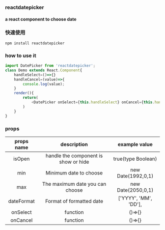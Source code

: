 ### reactdatepicker
#### a react component to choose date
### 快速使用
```text
npm install reactdatepicker
```
### how to use it
```javascript
import DatePicker from 'reactdatepicker';
class Demo extends React.Component{
    handleSelect=()=>{}
    handleCancel=(value)=>{
        console.log(value);
    }
    render(){
        return(
            <DatePicker onSelect={this.handleSelect} onCancel={this.handleCancel}/>
        )
    }
}
```
### props
| props name        | description   |  example value  |
| :--------:   | :-----:  | :----:  |
| isOpen     | handle the component is show or hide |   true(type Boolean)    |
| min        |   Minimum date to choose  |   new Date(1992,0,1)   |
| max        |    The maximum date you can choose    |  new Date(2050,0,1)  |
| dateFormat        |    Format of formatted date    |   ['YYYY', 'MM', 'DD'],  |
| onSelect        |    function   |  ()=>{}  |
| onCancel        |    function   |  ()=>{}  |